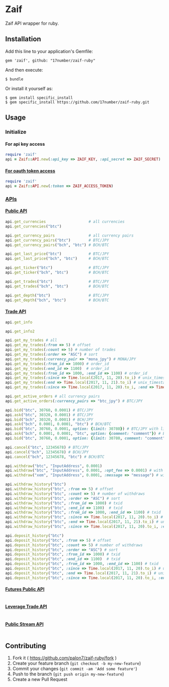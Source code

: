 # Zaif

Zaif API wrapper for ruby.

## Installation

Add this line to your application's Gemfile:

    gem 'zaif', github: "17number/zaif-ruby"

And then execute:

    $ bundle

Or install it yourself as:

    $ gem install specific_install
    $ gem specific_install https://github.com/17number/zaif-ruby.git

## Usage

### Initialize

#### For api key access

```ruby
require 'zaif'
api = Zaif::API.new(:api_key => ZAIF_KEY, :api_secret => ZAIF_SECRET)
```
#### [For oauth token access](http://techbureau-api-document.readthedocs.io/ja/latest/oauth/1_common.html)

```ruby
require 'zaif'
api = Zaif::API.new(:token => ZAIF_ACCESS_TOKEN)
```

### [APIs](http://techbureau-api-document.readthedocs.io/ja/latest/index.html)

#### [Public API](http://techbureau-api-document.readthedocs.io/ja/latest/public/index.html)
```ruby
api.get_currencies                   # all currencies
api.get_currencies("btc")

api.get_currency_pairs               # all currency pairs
api.get_currency_pairs("btc")        # BTC/JPY
api.get_currency_pairs("bch", "btc") # BCH/BTC

api.get_last_price("btc")            # BTC/JPY
api.get_last_price("bch", "btc")     # BCH/BTC

api.get_ticker("btc")                # BTC/JPY
api.get_ticker("bch", "btc")         # BCH/BTC

api.get_trades("btc")                # BTC/JPY
api.get_trades("bch", "btc")         # BCH/BTC

api.get_depth("btc")                 # BTC/JPY
api.get_depth("bch", "btc")          # BCH/BTC
```

#### [Trade API](http://techbureau-api-document.readthedocs.io/ja/latest/trade/index.html)
```ruby
api.get_info

api.get_info2

api.get_my_trades # all
api.get_my_trades(:from => 5) # offset
api.get_my_trades(:count => 5) # number of trades
api.get_my_trades(:order => "ASC") # sort
api.get_my_trades(:currency_pair => "mona_jpy") # MONA/JPY
api.get_my_trades(:from_id => 1000) # order_id
api.get_my_trades(:end_id => 1100)  # order_id
api.get_my_trades(:from_id => 1000, :end_id => 1100) # order_id
api.get_my_trades(:since => Time.local(2017, 11, 20).to_i) # unix_timestamp
api.get_my_trades(:end => Time.local(2017, 11, 21).to_i) # unix_timestamp
api.get_my_trades(:since => Time.local(2017, 11, 20).to_i, :end => Time.local(2017, 11, 21).to_i) # unix_timestamp

api.get_active_orders # all currency pairs
api.get_active_orders(:currency_pairs => "btc_jpy") # BTC/JPY

api.bid("btc", 30760, 0.0001) # BTC/JPY
api.ask("btc", 30320, 0.0001) # BTC/JPY
api.bid("bch", 30320, 0.0001) # BCH/JPY
api.ask("bch", 0.0001, 0.0001, "btc") # BCH/BTC
api.bid("btc", 30760, 0.0001, option: {limit: 30780}) # BTC/JPY with limit
api.ask("bch", 0.0001, 0.0001, "btc", option: {comment: "comment"}) # BCH/BTC with comments
api.bid("btc", 30760, 0.0001, option: {limit: 30780, comment: "comment"}) # BTC/JPY with limit and comments

api.cancel("btc", 12345678) # BTC/JPY
api.cancel("bch", 12345678) # BCH/JPY
api.cancel("bch", 12345678, "btc") # BCH/BTC

api.withdraw("btc", "InputAddress", 0.0001)
api.withdraw("btc", "InputAddress", 0.0001, :opt_fee => 0.0001) # with fee(for BTC or MONA)
api.withdraw("xem", "InputAddress", 0.0001, :message => "message") # with message(for XEM)

api.withdraw_history("btc")
api.withdraw_history("btc", :from => 5) # offset
api.withdraw_history("btc", :count => 5) # number of withdraws
api.withdraw_history("btc", :order => "ASC") # sort
api.withdraw_history("btc", :from_id => 1000) # txid
api.withdraw_history("btc", :end_id => 1100)  # txid
api.withdraw_history("btc", :from_id => 1000, :end_id => 1100) # txid
api.withdraw_history("btc", :since => Time.local(2017, 11, 20).to_i) # unix_timestamp
api.withdraw_history("btc", :end => Time.local(2017, 11, 21).to_i) # unix_timestamp
api.withdraw_history("btc", :since => Time.local(2017, 11, 20).to_i, :end => Time.local(2017, 11, 21).to_i) # unix_timestamp

api.deposit_history("btc")
api.deposit_history("btc", :from => 5) # offset
api.deposit_history("btc", :count => 5) # number of withdraws
api.deposit_history("btc", :order => "ASC") # sort
api.deposit_history("btc", :from_id => 1000) # txid
api.deposit_history("btc", :end_id => 1100)  # txid
api.deposit_history("btc", :from_id => 1000, :end_id => 1100) # txid
api.deposit_history("btc", :since => Time.local(2017, 11, 20).to_i) # unix_timestamp
api.deposit_history("btc", :end => Time.local(2017, 11, 21).to_i) # unix_timestamp
api.deposit_history("btc", :since => Time.local(2017, 11, 20).to_i, :end => Time.local(2017, 11, 21).to_i) # unix_timestamp
```

#### [Futures Public API](http://techbureau-api-document.readthedocs.io/ja/latest/public_futures/index.html)
```ruby
```

#### [Leverage Trade API](http://techbureau-api-document.readthedocs.io/ja/latest/trade_leverage/index.html)
```ruby
```

#### [Public Stream API](http://techbureau-api-document.readthedocs.io/ja/latest/public/3_streaming.html)
```ruby
```

## Contributing

1. Fork it ( https://github.com/palon7/zaif-ruby/fork )
2. Create your feature branch (`git checkout -b my-new-feature`)
3. Commit your changes (`git commit -am 'Add some feature'`)
4. Push to the branch (`git push origin my-new-feature`)
5. Create a new Pull Request
